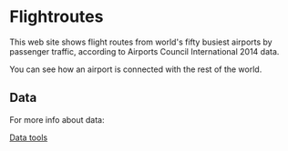 # Flightroutes
This web site shows flight routes from world's fifty busiest airports by passenger traffic, according to Airports Council International 2014 data.

You can see how an airport is connected with the rest of the world.

## Data
For more info about data:

[Data tools](datatools/airportdata/README.md)
